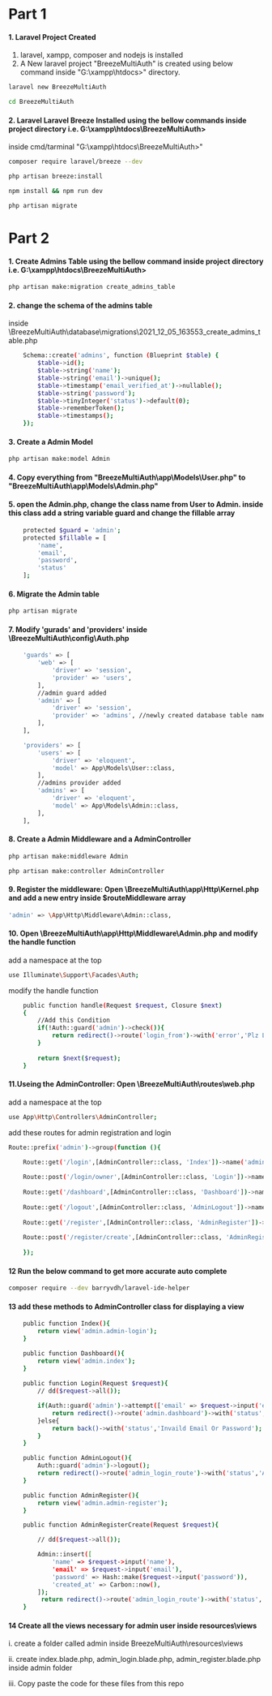 
# Part 1
#### 1. Laravel Project Created

1. laravel, xampp, composer and nodejs is installed
2. A New laravel project "BreezeMultiAuth" is created using below command inside  "G:\xampp\htdocs>" directory.

```bash
laravel new BreezeMultiAuth
```
```bash
cd BreezeMultiAuth
```
#### 2. Laravel Laravel Breeze Installed using the bellow commands inside project directory i.e. G:\xampp\htdocs\BreezeMultiAuth>

inside cmd/tarminal "G:\xampp\htdocs\BreezeMultiAuth>"
```bash
composer require laravel/breeze --dev
```
```bash
php artisan breeze:install
```
```bash
npm install && npm run dev
```
```bash
php artisan migrate
```
# Part 2
#### 1. Create Admins Table using the bellow command inside project directory i.e. G:\xampp\htdocs\BreezeMultiAuth>
```bash
php artisan make:migration create_admins_table
```
#### 2. change the schema of the admins table
inside \BreezeMultiAuth\database\migrations\2021_12_05_163553_create_admins_table.php
```bash
    Schema::create('admins', function (Blueprint $table) {
        $table->id();
        $table->string('name');
        $table->string('email')->unique();
        $table->timestamp('email_verified_at')->nullable();
        $table->string('password');
        $table->tinyInteger('status')->default(0);
        $table->rememberToken();
        $table->timestamps();
    });
```
#### 3. Create a Admin Model
```bash
php artisan make:model Admin
```
#### 4. Copy everything from "BreezeMultiAuth\app\Models\User.php" to "BreezeMultiAuth\app\Models\Admin.php"
#### 5. open the Admin.php, change the class name from User to Admin. inside this class add a string variable guard and change the fillable array
```bash
	protected $guard = 'admin';
    protected $fillable = [
        'name',
        'email',
        'password',
		'status'
    ];
```
#### 6. Migrate the Admin table
```bash
php artisan migrate
```
#### 7. Modify 'gurads' and 'providers' inside \BreezeMultiAuth\config\Auth.php 
```bash
    'guards' => [
        'web' => [
            'driver' => 'session',
            'provider' => 'users',
        ],
        //admin guard added
		'admin' => [
            'driver' => 'session',
            'provider' => 'admins', //newly created database table name
        ],
    ],

    'providers' => [
        'users' => [
            'driver' => 'eloquent',
            'model' => App\Models\User::class,
        ],
        //admins provider added
        'admins' => [
            'driver' => 'eloquent',
            'model' => App\Models\Admin::class,
        ],
    ],
```
#### 8. Create a Admin Middleware and a AdminController
```bash
php artisan make:middleware Admin
```
```bash
php artisan make:controller AdminController
```
#### 9. Register the middleware: Open \BreezeMultiAuth\app\Http\Kernel.php and add a new entry inside $routeMiddleware array
```bash
'admin' => \App\Http\Middleware\Admin::class,
```
#### 10. Open \BreezeMultiAuth\app\Http\Middleware\Admin.php and modify the handle function
add a namespace at the top
```bash
use Illuminate\Support\Facades\Auth;
```
modify the handle function
```bash
    public function handle(Request $request, Closure $next)
    {
        //Add this Condition
        if(!Auth::guard('admin')->check()){
            return redirect()->route('login_from')->with('error','Plz Login First');
        }
		
        return $next($request);
    }
```          
#### 11.Useing the AdminController: Open \BreezeMultiAuth\routes\web.php
add a namespace at the top
```bash
use App\Http\Controllers\AdminController;
```
add these routes for admin registration and login 
```bash
Route::prefix('admin')->group(function (){

    Route::get('/login',[AdminController::class, 'Index'])->name('admin_login_route');
    
    Route::post('/login/owner',[AdminController::class, 'Login'])->name('admin.login');
    
    Route::get('/dashboard',[AdminController::class, 'Dashboard'])->name('admin.dashboard')->middleware('admin');
    
    Route::get('/logout',[AdminController::class, 'AdminLogout'])->name('admin.logout')->middleware('admin');
    
    Route::get('/register',[AdminController::class, 'AdminRegister'])->name('admin.register');
    
    Route::post('/register/create',[AdminController::class, 'AdminRegisterCreate'])->name('admin.register.create');
    
    });
``` 
#### 12 Run the below command to get more accurate auto complete
```bash
composer require --dev barryvdh/laravel-ide-helper
```
#### 13 add these methods to AdminController class for displaying a view
```bash
    public function Index(){
        return view('admin.admin-login');   
    } 

    public function Dashboard(){
        return view('admin.index');
    }
    
    public function Login(Request $request){
        // dd($request->all());

        if(Auth::guard('admin')->attempt(['email' => $request->input('email'), 'password' => $request->input('password')  ])){
            return redirect()->route('admin.dashboard')->with('status','Admin Login Successfully');
        }else{
            return back()->with('status','Invaild Email Or Password');
        }
    }  

    public function AdminLogout(){
        Auth::guard('admin')->logout();
        return redirect()->route('admin_login_route')->with('status','Admin Logout Successfully');
    }

    public function AdminRegister(){
        return view('admin.admin-register');
    } 

    public function AdminRegisterCreate(Request $request){

        // dd($request->all());

        Admin::insert([
            'name' => $request->input('name'),
            'email' => $request->input('email'),
            'password' => Hash::make($request->input('password')),
            'created_at' => Carbon::now(),
        ]);
         return redirect()->route('admin_login_route')->with('status','Admin Created Successfully');
    } 
```
#### 14 Create all the views necessary for admin user inside resources\views
i. create a folder called admin inside BreezeMultiAuth\resources\views

ii. create index.blade.php, admin_login.blade.php, admin_register.blade.php inside admin folder

iii. Copy paste the code for these files from this repo 